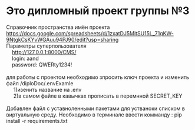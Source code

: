 # Это дипломный проект группы №3 

Справочник пространства имён проекта<br>
https://docs.google.com/spreadsheets/d/1zxatDJ5MitSU15L_71qKW-9NtgkCsKYvWGAuu94PJ90/edit?usp=sharing<br>
Параметры суперпользователя <br>
&nbsp;&nbsp;&nbsp;&nbsp;http://127.0.0.1:8000/CMS/<br>
&nbsp;&nbsp;&nbsp;&nbsp;login: aand<br>
&nbsp;&nbsp;&nbsp;&nbsp;password: QWERty1234!<br>
<br>
для работы с проектом необходимо зпросить ключ проекта и изменить файл /diploDoc/.envExamle <br>
&nbsp;&nbsp;&nbsp;&nbsp;      1)изенить название на .env<br>
&nbsp;&nbsp;&nbsp;&nbsp;      2)в самом файле в кавычках прописать в перемнной SECRET_KEY <br>
<br>
Добавлен файл с уставноленными пакетами для устваноки списком в виртуальную среду. Необходимо в терминале ввести комманду :  pip install -r requirements.txt<br>
